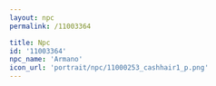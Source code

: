 ```yaml
---
layout: npc
permalink: /11003364

title: Npc
id: '11003364'
npc_name: 'Armano'
icon_url: 'portrait/npc/11000253_cashhair1_p.png'
---
```

